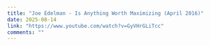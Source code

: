 ```yaml
---
title: "Joe Edelman - Is Anything Worth Maximizing (April 2016)"
date: 2025-08-14
link: "https://www.youtube.com/watch?v=GyVHrGLiTcc"
comments: ""
---
```

